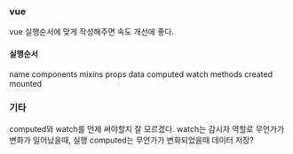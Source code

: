 ### vue

vue 실행순서에 맞게 작성해주면 속도 개선에 좋다.

#### 실행순서 
name
components
mixins
props
data
computed
watch
methods
created
mounted


### 기타 
computed와 watch를 언제 써야할지 잘 모르겠다. 
watch는 감시자 역할로 무언가가 변화가 일어났을때, 실행
computed는 무언가가 변화되었을때 데이터 저장?
